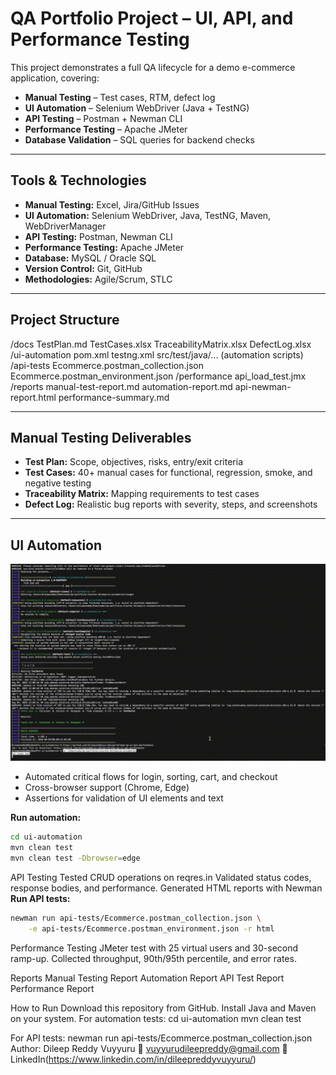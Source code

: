 # QA Portfolio Project – UI, API, and Performance Testing

This project demonstrates a full QA lifecycle for a demo e-commerce application, covering:

- **Manual Testing** – Test cases, RTM, defect log
- **UI Automation** – Selenium WebDriver (Java + TestNG)
- **API Testing** – Postman + Newman CLI
- **Performance Testing** – Apache JMeter
- **Database Validation** – SQL queries for backend checks

---

## Tools & Technologies

- **Manual Testing:** Excel, Jira/GitHub Issues  
- **UI Automation:** Selenium WebDriver, Java, TestNG, Maven, WebDriverManager  
- **API Testing:** Postman, Newman CLI  
- **Performance Testing:** Apache JMeter  
- **Database:** MySQL / Oracle SQL  
- **Version Control:** Git, GitHub  
- **Methodologies:** Agile/Scrum, STLC  

---

## Project Structure
/docs
TestPlan.md
TestCases.xlsx
TraceabilityMatrix.xlsx
DefectLog.xlsx
/ui-automation
pom.xml
testng.xml
src/test/java/... (automation scripts)
/api-tests
Ecommerce.postman_collection.json
Ecommerce.postman_environment.json
/performance
api_load_test.jmx
/reports
manual-test-report.md
automation-report.md
api-newman-report.html
performance-summary.md


---

## Manual Testing Deliverables

- **Test Plan:** Scope, objectives, risks, entry/exit criteria  
- **Test Cases:** 40+ manual cases for functional, regression, smoke, and negative testing  
- **Traceability Matrix:** Mapping requirements to test cases  
- **Defect Log:** Realistic bug reports with severity, steps, and screenshots  

---

## UI Automation

![UI Automation Demo](reports/ui-automation-test-run.gif)

- Automated critical flows for login, sorting, cart, and checkout  
- Cross-browser support (Chrome, Edge)  
- Assertions for validation of UI elements and text  

**Run automation:**
```bash
cd ui-automation
mvn clean test
mvn clean test -Dbrowser=edge
```
API Testing
Tested CRUD operations on reqres.in
Validated status codes, response bodies, and performance.
Generated HTML reports with Newman
**Run API tests:**
```bash
newman run api-tests/Ecommerce.postman_collection.json \
    -e api-tests/Ecommerce.postman_environment.json -r html
```
Performance Testing
JMeter test with 25 virtual users and 30-second ramp-up.
Collected throughput, 90th/95th percentile, and error rates.

Reports
Manual Testing Report
Automation Report
API Test Report
Performance Report

How to Run
Download this repository from GitHub.
Install Java and Maven on your system.
For automation tests:
cd ui-automation
mvn clean test

For API tests:
newman run api-tests/Ecommerce.postman_collection.json
Author: Dileep Reddy Vuyyuru
📧 vuyyurudileepreddy@gmail.com
🔗 LinkedIn(https://www.linkedin.com/in/dileepreddyvuyyuru/)
